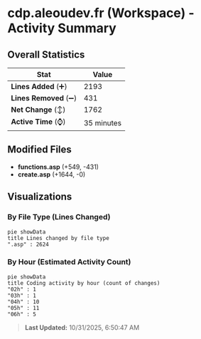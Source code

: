 # cdp.aleoudev.fr (Workspace) - Activity Summary 

## Overall Statistics

| Stat                   | Value                                                             |
| ---------------------- | ----------------------------------------------------------------- |
| **Lines Added** (➕)   | 2193                                          |
| **Lines Removed** (➖) | 431                                        |
| **Net Change** (↕)    | 1762                |
| **Active Time** (⌚)   | 35 minutes |


## Modified Files
- **functions.asp** (+549, -431)
- **create.asp** (+1644, -0)

## Visualizations

### By File Type (Lines Changed)

```mermaid
pie showData
title Lines changed by file type
".asp" : 2624
```

### By Hour (Estimated Activity Count)

```mermaid
pie showData
title Coding activity by hour (count of changes)
"02h" : 1
"03h" : 1
"04h" : 10
"05h" : 11
"06h" : 5
```


> **Last Updated:** 10/31/2025, 6:50:47 AM